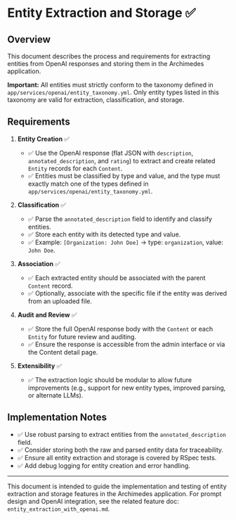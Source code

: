 # Entity Extraction and Storage ✅

## Overview
This document describes the process and requirements for extracting entities from OpenAI responses and storing them in the Archimedes application.

**Important:** All entities must strictly conform to the taxonomy defined in `app/services/openai/entity_taxonomy.yml`. Only entity types listed in this taxonomy are valid for extraction, classification, and storage.

## Requirements

1. **Entity Creation** ✅
   - ✅ Use the OpenAI response (flat JSON with `description`, `annotated_description`, and `rating`) to extract and create related `Entity` records for each `Content`.
   - ✅ Entities must be classified by type and value, and the type must exactly match one of the types defined in `app/services/openai/entity_taxonomy.yml`.

2. **Classification** ✅
   - ✅ Parse the `annotated_description` field to identify and classify entities.
   - ✅ Store each entity with its detected type and value.
   - ✅ Example: `[Organization: John Doe]` → type: `organization`, value: `John Doe`.

3. **Association** ✅
   - ✅ Each extracted entity should be associated with the parent `Content` record.
   - ✅ Optionally, associate with the specific file if the entity was derived from an uploaded file.

4. **Audit and Review** ✅
   - ✅ Store the full OpenAI response body with the `Content` or each `Entity` for future review and auditing.
   - ✅ Ensure the response is accessible from the admin interface or via the Content detail page.

5. **Extensibility** ✅
   - ✅ The extraction logic should be modular to allow future improvements (e.g., support for new entity types, improved parsing, or alternate LLMs).

## Implementation Notes
- ✅ Use robust parsing to extract entities from the `annotated_description` field.
- ✅ Consider storing both the raw and parsed entity data for traceability.
- ✅ Ensure all entity extraction and storage is covered by RSpec tests.
- ✅ Add debug logging for entity creation and error handling.

---

This document is intended to guide the implementation and testing of entity extraction and storage features in the Archimedes application. For prompt design and OpenAI integration, see the related feature doc: `entity_extraction_with_openai.md`.
